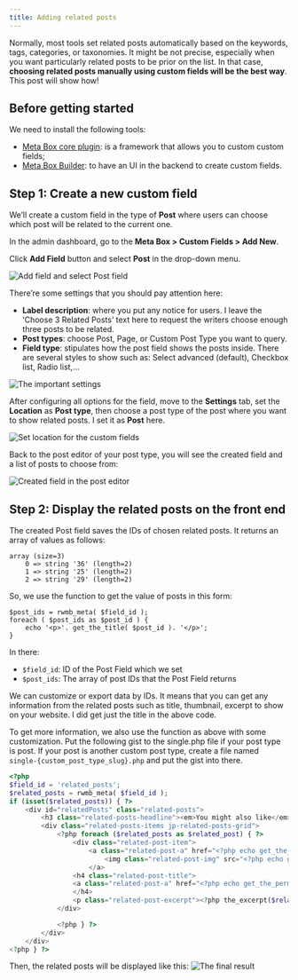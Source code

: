 ```yaml
---
title: Adding related posts
---
```


Normally, most tools set related posts automatically based on the keywords, tags, categories, or taxonomies. It might be not precise, especially when you want particularly related posts to be prior on the list. In that case, **choosing related posts manually using custom fields will be the best way**. This post will show how!

## Before getting started

We need to install the following tools:

* [Meta Box core plugin](https://wordpress.org/plugins/meta-box/): is a framework that allows you to custom custom fields;
* [Meta Box Builder](https://metabox.io/plugins/meta-box-builder/): to have an UI in the backend to create custom fields.

## Step 1: Create a new custom field

We’ll create a custom field in the type of **Post** where users can choose which post will be related to the current one.

In the admin dashboard, go to the **Meta Box > Custom Fields > Add New**.

Click **Add Field** button and select **Post** in the drop-down menu.

![Add field and select Post field](https://i.imgur.com/Uxj2t8a.png)

There’re some settings that you should pay attention here:

* **Label description**: where you put any notice for users. I leave the ‘Choose 3 Related Posts’ text here to request the writers choose enough three posts to be related.
* **Post types**: choose Post, Page, or Custom Post Type you want to query.
* **Field type**: stipulates how the post field shows the posts inside. There are several styles to show such as: Select advanced (default), Checkbox list, Radio list,...

![The important settings](https://i.imgur.com/GVW00A5.png)

After configuring all options for the field, move to the **Settings** tab, set the **Location** as **Post type**, then choose a post type of the post where you want to show related posts. I set it as **Post** here.

![Set location for the custom fields](https://i.imgur.com/tveh2L4.png)

Back to the post editor of your post type, you will see the created field and a list of posts to choose from:

![Created field in the post editor](https://i.imgur.com/kr4iWdH.png)

## Step 2: Display the related posts on the front end

The created Post field saves the IDs of chosen related posts. It returns an array of values as follows:
```
array (size=3)
    0 => string '36' (length=2)
    1 => string '25' (length=2)
    2 => string '29' (length=2)
```

So, we use the function to get the value of posts in this form:

```
$post_ids = rwmb_meta( $field_id );
foreach ( $post_ids as $post_id ) {
    echo '<p>'. get_the_title( $post_id ). '</p>';
}
```

In there:

* `$field_id`: ID of the Post Field which we set
* `$post_ids`: The array of post IDs that the Post Field returns

We can customize or export data by IDs. It means that you can get any information from the related posts such as title, thumbnail, excerpt to show on your website. I did get just the title in the above code.

To get more information, we also use the function as above with some customization. Put the following gist to the single.php file if your post type is post. If your post is another custom post type, create a file named `single-{custom_post_type_slug}.php` and put the gist into there.

```php
<?php 
$field_id = 'related_posts';
$related_posts = rwmb_meta( $field_id );
if (isset($related_posts)) { ?>
	<div id="relatedPosts" class="related-posts">
		<h3 class="related-posts-headline"><em>You might also like</em></h3>
		<div class="related-posts-items jp-related-posts-grid"> 
			<?php foreach ($related_posts as $related_post) { ?>
				<div class="related-post-item">
					<a class="related-post-a" href="<?php echo get_the_permalink($related_post); ?>" title="<?php echo get_the_title($related_post); ?>" rel="nofollow">
						<img class="related-post-img" src="<?php echo get_the_post_thumbnail_url($related_post, 'thumbnail'); ?>" alt="<?php echo get_the_title($related_post); ?>">
					</a>
			    <h4 class="related-post-title">
				<a class="related-post-a" href="<?php echo get_the_permalink($related_post); ?>" title="<?php echo get_the_title($related_post); ?>" rel="nofollow"><?php echo get_the_title($related_post); ?></a>
			    </h4>
			    <p class="related-post-excerpt"><?php the_excerpt($related_post); ?></p>
			</div>

			<?php } ?>
		</div>
	</div>	 
<?php } ?>
```

Then, the related posts will be displayed like this:
![The final result](https://i.imgur.com/9xIf0QH.png)

